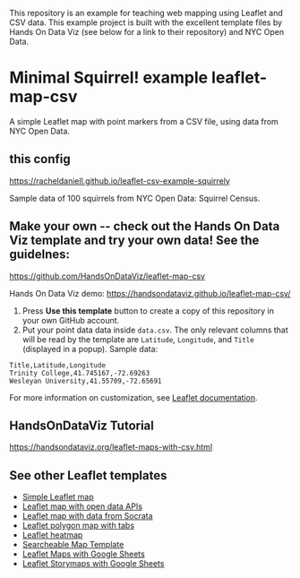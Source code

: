 This repository is an example for teaching web mapping using Leaflet and CSV data.
This example project is built with the excellent template files by Hands On Data Viz (see below for a link to their repository) and NYC Open Data.

# Minimal Squirrel! example leaflet-map-csv
A simple Leaflet map with point markers from a CSV file, using data from NYC Open Data.

## this config
https://racheldaniell.github.io/leaflet-csv-example-squirrely

Sample data of 100 squirrels from NYC Open Data: Squirrel Census.

## Make your own -- check out the Hands On Data Viz template and try your own data! See the guidelnes:

https://github.com/HandsOnDataViz/leaflet-map-csv

Hands On Data Viz demo:
https://handsondataviz.github.io/leaflet-map-csv/ 

1. Press **Use this template** button to create a copy of this repository in your own GitHub account.
2. Put your point data data inside `data.csv`. The only relevant columns that will be read by the template
are `Latitude`, `Longitude`, and `Title` (displayed in a popup). Sample data:
```
Title,Latitude,Longitude
Trinity College,41.745167,-72.69263
Wesleyan University,41.55709,-72.65691
```

For more information on customization, see [Leaflet documentation](https://leafletjs.com/).

## HandsOnDataViz Tutorial
https://handsondataviz.org/leaflet-maps-with-csv.html

## See other Leaflet templates
* [Simple Leaflet map](https://github.com/HandsOnDataViz/leaflet-map-simple)
* [Leaflet map with open data APIs](https://github.com/HandsOnDataViz/leaflet-maps-open-data-apis)
* [Leaflet map with data from Socrata](https://github.com/HandsOnDataViz/leaflet-socrata)
* [Leaflet polygon map with tabs](https://github.com/HandsOnDataViz/leaflet-map-polygon-tabs)
* [Leaflet heatmap](https://github.com/HandsOnDataViz/leaflet-heatmap)
* [Searcheable Map Template](https://github.com/HandsOnDataViz/searchable-map-template-csv)
* [Leaflet Maps with Google Sheets](https://github.com/HandsOnDataViz/leaflet-maps-with-google-sheets)
* [Leaflet Storymaps with Google Sheets](https://github.com/HandsOnDataViz/leaflet-storymaps-with-google-sheets)
